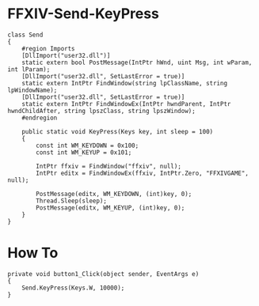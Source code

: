 FFXIV-Send-KeyPress
===================

    class Send
    {
        #region Imports
        [DllImport("user32.dll")]
        static extern bool PostMessage(IntPtr hWnd, uint Msg, int wParam, int lParam);
        [DllImport("user32.dll", SetLastError = true)]
        static extern IntPtr FindWindow(string lpClassName, string lpWindowName);
        [DllImport("user32.dll", SetLastError = true)]
        static extern IntPtr FindWindowEx(IntPtr hwndParent, IntPtr hwndChildAfter, string lpszClass, string lpszWindow);
        #endregion

        public static void KeyPress(Keys key, int sleep = 100)
        {
            const int WM_KEYDOWN = 0x100;
            const int WM_KEYUP = 0x101;

            IntPtr ffxiv = FindWindow("ffxiv", null);
            IntPtr editx = FindWindowEx(ffxiv, IntPtr.Zero, "FFXIVGAME", null);

            PostMessage(editx, WM_KEYDOWN, (int)key, 0);
            Thread.Sleep(sleep);
            PostMessage(editx, WM_KEYUP, (int)key, 0);
        }
    }



How To
======

    private void button1_Click(object sender, EventArgs e)
    {   
        Send.KeyPress(Keys.W, 10000);
    }

